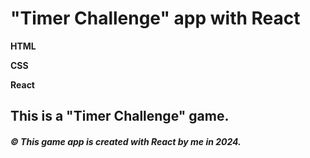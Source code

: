 # "Timer Challenge" app with React

**HTML**

**CSS** 

**React**

## This is a "Timer Challenge" game. 
#### *© This game app is created with React by me in 2024.*
